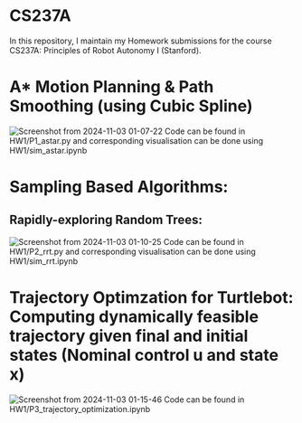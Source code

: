 # CS237A

In this repository, I maintain my Homework submissions for the course CS237A: Principles of Robot Autonomy I (Stanford).

# A* Motion Planning & Path Smoothing (using Cubic Spline)

![Screenshot from 2024-11-03 01-07-22](https://github.com/user-attachments/assets/27b082bb-68ec-4b11-b5e3-06c36926e411)
Code can be found in HW1/P1_astar.py and corresponding visualisation can be done using HW1/sim_astar.ipynb

# Sampling Based Algorithms: 
## Rapidly-exploring Random Trees:

![Screenshot from 2024-11-03 01-10-25](https://github.com/user-attachments/assets/41be230e-65c7-44bc-8522-8b9b4714669f)
Code can be found in HW1/P2_rrt.py and corresponding visualisation can be done using HW1/sim_rrt.ipynb

# Trajectory Optimzation for Turtlebot: Computing dynamically feasible trajectory given final and initial states (Nominal control u and state x)

![Screenshot from 2024-11-03 01-15-46](https://github.com/user-attachments/assets/1e413171-3d7a-4771-8985-bf1272b3b049)
Code can be found in HW1/P3_trajectory_optimization.ipynb
